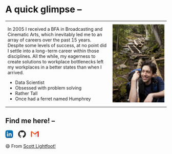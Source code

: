 <table>
<h1> A quick glimpse – </h1>
  <tr>
    <td>
      <p>In 2005 I received a BFA in Broadcasting and Cinematic Arts, which inevitably led me to an array of careers over the past 15 years. Despite some levels of success, at no point did I settle into a long-term career within those disciplines. All the while, my eagerness to create solutions to workplace bottlenecks left my workplaces in a better states than when I arrived.</p>
      <ul>
        <li>Data Scientist</li>
        <li>Obsessed with problem solving</li>
        <li>Rather Tall</li>
        <li>Once had a ferret named Humphrey</li>
      </ul>  
    </td>   
    <td width="35%">
      <img src="./assets/profile_pic.JPG">
    </td>
   </tr>
</table>
     <h2> Find me here! – </h2>
        <p float="left">
  
  [![linkedin](./assets/LinkedIn.png)](https://www.linkedin.com/in/s-lightfoot) &nbsp;&nbsp;
  [![github](./assets/GitHub.png)](https://github.com/ScottLightfoot) &nbsp;&nbsp;
  [![email](./assets/GMail.png)](mailto:gslightfoot@gmail.com)
 
</p>

😄 From [Scott Lightfoot!](https://ScottLightfoot.githubio.com/)

<!--
**ScottLightfoot/ScottLightfoot** is a ✨ _special_ ✨ repository because its `README.md` (this file) appears on your GitHub profile.

Here are some ideas to get you started:

- 🔭 I’m currently working on ...
- 🌱 I’m currently learning ...
- 👯 I’m looking to collaborate on ...
- 🤔 I’m looking for help with ...
- 💬 Ask me about ...
- 📫 How to reach me: ...
- 😄 Pronouns: ...
- ⚡ Fun fact: ...
-->
